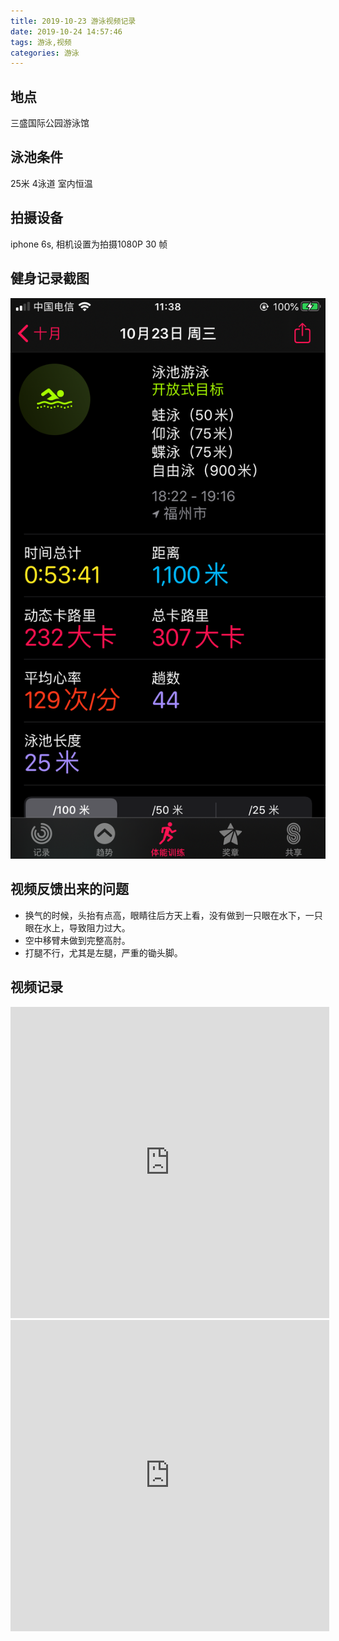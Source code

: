 ```yaml
---
title: 2019-10-23 游泳视频记录
date: 2019-10-24 14:57:46
tags: 游泳,视频
categories: 游泳
---
```


## 地点

三盛国际公园游泳馆

## 泳池条件

25米 4泳道 室内恒温

## 拍摄设备

iphone 6s, 相机设置为拍摄1080P 30 帧

## 健身记录截图

![image_2158.png](../assets/images/image_2158.png)

## 视频反馈出来的问题

- 换气的时候，头抬有点高，眼睛往后方天上看，没有做到一只眼在水下，一只眼在水上，导致阻力过大。
- 空中移臂未做到完整高肘。
- 打腿不行，尤其是左腿，严重的锄头脚。

## 视频记录

<iframe height=498 width=510 src='https://player.youku.com/embed/XNDQxODU4NTYwOA==' frameborder=0 'allowfullscreen'></iframe>
<iframe height=498 width=510 src='https://player.youku.com/embed/XNDQxODU4NDAxNg==' frameborder=0 'allowfullscreen'></iframe>

